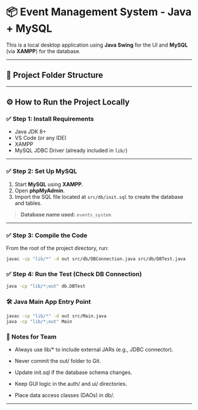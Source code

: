 # 📦 Event Management System - Java + MySQL

This is a local desktop application using **Java Swing** for the UI and **MySQL** (via **XAMPP**) for the database.

---

## 📁 Project Folder Structure


---

## ⚙️ How to Run the Project Locally

### ✅ Step 1: Install Requirements

- Java JDK 8+
- VS Code (or any IDE)
- XAMPP
- MySQL JDBC Driver (already included in `lib/`)

---

### ✅ Step 2: Set Up MySQL

1. Start **MySQL** using **XAMPP**.
2. Open **phpMyAdmin**.
3. Import the SQL file located at `src/db/init.sql` to create the database and tables.

> **Database name used:** `events_system`

---

### ✅ Step 3: Compile the Code

From the root of the project directory, run:

```bash
javac -cp "lib/*" -d out src/db/DBConnection.java src/db/DBTest.java
```

### ✅ Step 4: Run the Test (Check DB Connection)
```bash
java -cp "lib/*;out" db.DBTest
```

### 🛠️ Java Main App Entry Point
```bash
javac -cp "lib/*" -d out src/Main.java
java -cp "lib/*;out" Main
```

### 🔁 Notes for Team

- Always use lib/* to include external JARs (e.g., JDBC connector).

- Never commit the out/ folder to Git.

- Update init.sql if the database schema changes.

- Keep GUI logic in the auth/ and ui/ directories.

- Place data access classes (DAOs) in db/.


---